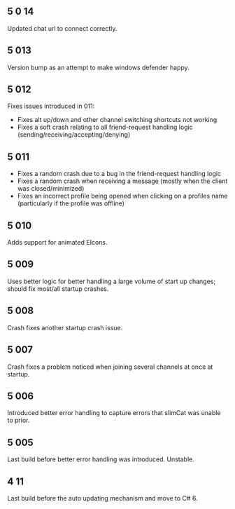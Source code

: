 ## 5 0 14

Updated chat url to connect correctly.

## 5 013

Version bump as an attempt to make windows defender happy.

## 5 012

Fixes issues introduced in 011:

* Fixes alt up/down and other channel switching shortcuts not working
* Fixes a soft crash relating to all friend-request handling logic (sending/receiving/accepting/denying)

## 5 011

* Fixes a random crash due to a bug in the friend-request handling logic
* Fixes a random crash when receiving a message (mostly when the client was closed/minimized)
* Fixes an incorrect profile being opened when clicking on a profiles name (particularly if the profile was offline)

## 5 010

Adds support for animated EIcons.

## 5 009

Uses better logic for better handling a large volume of start up changes; should fix most/all startup crashes.

## 5 008

Crash fixes another startup crash issue.

## 5 007

Crash fixes a problem noticed when joining several channels at once at startup.

## 5 006

Introduced better error handling to capture errors that slimCat was unable to prior.

## 5 005

Last build before better error handling was introduced. Unstable.

## 4 11

Last build before the auto updating mechanism and move to C# 6.
